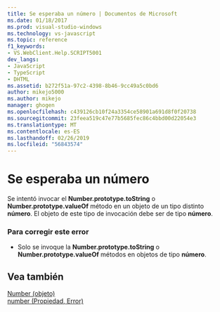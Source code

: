 ```yaml
---
title: Se esperaba un número | Documentos de Microsoft
ms.date: 01/18/2017
ms.prod: visual-studio-windows
ms.technology: vs-javascript
ms.topic: reference
f1_keywords:
- VS.WebClient.Help.SCRIPT5001
dev_langs:
- JavaScript
- TypeScript
- DHTML
ms.assetid: b272f51a-97c2-4398-8b46-9cc49a5c0bd6
author: mikejo5000
ms.author: mikejo
manager: ghogen
ms.openlocfilehash: c439126cb10f24a3354ce58901a691d8f0f20738
ms.sourcegitcommit: 23feea519c47e77b5685fec86c4bbd00d22054e3
ms.translationtype: MT
ms.contentlocale: es-ES
ms.lasthandoff: 02/26/2019
ms.locfileid: "56843574"
---
```

# <a name="number-expected"></a>Se esperaba un número
Se intentó invocar el **Number.prototype.toString** o **Number.prototype.valueOf** método en un objeto de un tipo distinto **número**. El objeto de este tipo de invocación debe ser de tipo **número**.  
  
### <a name="to-correct-this-error"></a>Para corregir este error  
  
-   Solo se invoque la **Number.prototype.toString** o **Number.prototype.valueOf** métodos en objetos de tipo **número**.  
  
## <a name="see-also"></a>Vea también  
 [Number (objeto)](../../javascript/reference/number-object-javascript.md)   
 [number (Propiedad, Error)](../../javascript/reference/number-property-error-javascript.md)